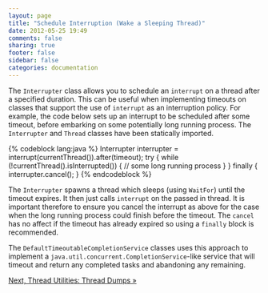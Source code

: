 ```yaml
---
layout: page
title: "Schedule Interruption (Wake a Sleeping Thread)"
date: 2012-05-25 19:49
comments: false
sharing: true
footer: false
sidebar: false
categories: documentation
---
```


The `Interrupter` class allows you to schedule an `interrupt` on a thread after a specified duration. This can be useful when implementing timeouts on classes that support the use of `interrupt` as an interruption policy. For example, the code below sets up an interrupt to be scheduled after some timeout, before embarking on some potentially long running process. The `Interrupter` and `Thread` classes have been statically imported.


{% codeblock lang:java %}
Interrupter interrupter = interrupt(currentThread()).after(timeout);
try {
    while (!currentThread().isInterrupted()) {
        // some long running process
    }
} finally {
    interrupter.cancel();
}
{% endcodeblock %}

The `Interrupter` spawns a thread which sleeps (using `WaitFor`) until the timeout expires. It then just calls `interrupt` on the passed in thread. It is important therefore to ensure you cancel the interrupt as above for the case when the long running process could finish before the timeout. The `cancel` has no affect if the timeout has already expired so using a `finally` block is recommended.

The `DefaultTimeoutableCompletionService` classes uses this approach to implement a `java.util.concurrent.CompletionService`-like service that will timeout and return any completed tasks and abandoning any remaining.


[Next, Thread Utilities: Thread Dumps &raquo;](/documentation/threading/dumps)
